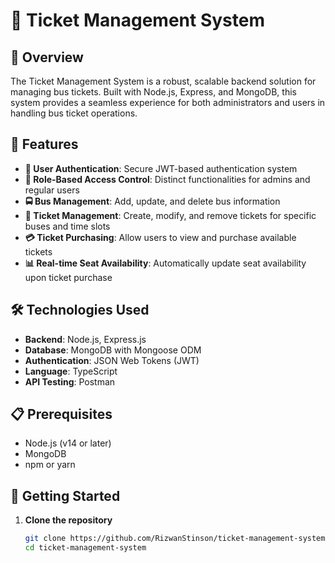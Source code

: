 # 🚌 Ticket Management System

## 🌟 Overview

The Ticket Management System is a robust, scalable backend solution for managing bus tickets. Built with Node.js, Express, and MongoDB, this system provides a seamless experience for both administrators and users in handling bus ticket operations.


## 🚀 Features

- **🔐 User Authentication**: Secure JWT-based authentication system
- **👥 Role-Based Access Control**: Distinct functionalities for admins and regular users
- **🚍 Bus Management**: Add, update, and delete bus information
- **🎫 Ticket Management**: Create, modify, and remove tickets for specific buses and time slots
- **💳 Ticket Purchasing**: Allow users to view and purchase available tickets
- **📊 Real-time Seat Availability**: Automatically update seat availability upon ticket purchase

## 🛠 Technologies Used

- **Backend**: Node.js, Express.js
- **Database**: MongoDB with Mongoose ODM
- **Authentication**: JSON Web Tokens (JWT)
- **Language**: TypeScript
- **API Testing**: Postman

## 📋 Prerequisites

- Node.js (v14 or later)
- MongoDB
- npm or yarn

## 🚀 Getting Started

1. **Clone the repository**

   ```bash
   git clone https://github.com/RizwanStinson/ticket-management-system.git
   cd ticket-management-system
